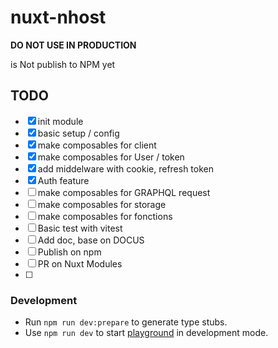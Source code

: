 # nuxt-nhost

**DO NOT USE IN PRODUCTION**

is Not publish to NPM yet

## TODO

- [x] init module 
- [x] basic setup / config 
- [x] make composables for client
- [x] make composables for User / token 
- [x] add middelware with cookie, refresh token 
- [x] Auth feature 
- [ ] make composables for GRAPHQL request 
- [ ] make composables for storage
- [ ] make composables for fonctions
- [ ] Basic test with vitest
- [ ] Add doc, base on DOCUS
- [ ] Publish on npm 
- [ ] PR on Nuxt Modules
- [ ] 

### Development

- Run `npm run dev:prepare` to generate type stubs.
- Use `npm run dev` to start [playground](./playground) in development mode.
